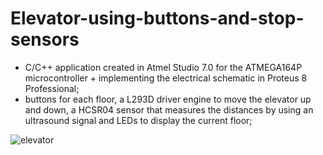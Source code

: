 # Elevator-using-buttons-and-stop-sensors

-	C/C++ application created in Atmel Studio 7.0 for the ATMEGA164P microcontroller + implementing the electrical schematic in Proteus 8 Professional;
-	buttons for each floor, a L293D driver engine to move the elevator up and down, a HCSR04 sensor that measures the distances by using an ultrasound signal and LEDs to display the current floor;


![elevator](https://user-images.githubusercontent.com/113541254/190240397-b62ba24b-e7db-4311-ab00-48410013af90.jpg)
